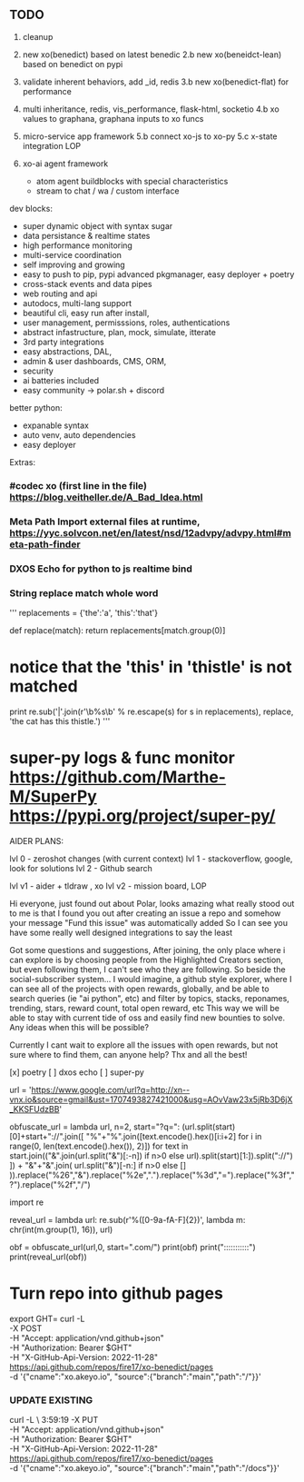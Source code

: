 ## TODO

1. cleanup

2. new xo(benedict) based on latest benedic
    2.b new xo(beneidct-lean) based on benedict on pypi

3. validate inherent behaviors, add _id, redis
    3.b new xo(benedict-flat) for performance

4. multi inheritance, redis, vis_performance, flask-html, socketio
    4.b xo values to graphana, graphana inputs to xo funcs

5. micro-service app framework
    5.b connect xo-js to xo-py
    5.c x-state integration LOP

6. xo-ai agent framework
    - atom agent buildblocks with special characteristics
    - stream to chat / wa / custom interface



dev blocks:
- super dynamic object with syntax sugar
- data persistance & realtime states
- high performance monitoring
- multi-service coordination
- self improving and growing
- easy to push to pip, pypi advanced pkgmanager, easy deployer + poetry
- cross-stack events and data pipes
- web routing and api
- autodocs, multi-lang support
- beautiful cli, easy run after install, 
- user management, permisssions, roles, authentications
- abstract infastructure, plan, mock, simulate, itterate
- 3rd party integrations
- easy abstractions, DAL,
- admin & user dashboards, CMS, ORM, 
- security
- ai batteries included
- easy community -> polar.sh + discord



better python:
- expanable syntax
- auto venv, auto dependencies
- easy deployer

Extras:

### #codec xo (first line in the file) https://blog.veitheller.de/A_Bad_Idea.html

### Meta Path Import external files at runtime, https://yyc.solvcon.net/en/latest/nsd/12advpy/advpy.html#meta-path-finder

### DXOS Echo for python to js realtime bind




### String replace match whole word
'''
replacements = {'the':'a',
                'this':'that'}

def replace(match):
    return replacements[match.group(0)]

# notice that the 'this' in 'thistle' is not matched

print re.sub('|'.join(r'\b%s\b' % re.escape(s) for s in replacements),
        replace, 'the cat has this thistle.')
'''

# super-py logs & func monitor https://github.com/Marthe-M/SuperPy https://pypi.org/project/super-py/



AIDER PLANS:

lvl 0 - zeroshot changes (with current context)
lvl 1 - stackoverflow, google, look for solutions
lvl 2 - Github search

lvl v1 - aider + tldraw , xo
lvl v2 - mission board, LOP


Hi everyone, just found out about Polar, looks amazing
what really stood out to me is that I found you out after creating an issue a repo
and somehow your message "Fund this issue" was automatically added
So I can see you have some really well designed integrations to say the least

Got some questions and suggestions,
After joining, the only place where i can explore is by choosing people from the Highlighted Creators section, but even following them, I can't see who they are following.
So beside the social-subscriber system...
I would imagine, a github style explorer, where I can see all of the projects with open rewards, globally,
and be able to search queries (ie "ai python", etc) and filter by topics, stacks, reponames, trending, stars, reward count, total open reward, etc
This way we will be able to stay with current tide of oss
and easily find new bounties to solve. Any ideas when this will be possible?

Currently I cant wait to explore all the issues with open rewards,
but not sure where to find them, can anyone help? Thx and all the best!



[x] poetry 
[ ] dxos echo
[ ] super-py


url = 'https://www.google.com/url?q=http://xn--vnx.io&source=gmail&ust=1707493827421000&usg=AOvVaw23x5jRb3D6jX_KKSFUdzBB'

obfuscate_url = lambda url, n=2, start="?q=": (url.split(start)[0]+start+"://".join([ "%"+"%".join([text.encode().hex()[i:i+2] for i in range(0, len(text.encode().hex()), 2)]) for text in start.join(("&".join(url.split("&")[:-n]) if n>0 else url).split(start)[1:]).split("://") ]) + "&"+"&".join( url.split("&")[-n:] if n>0 else [] )).replace("%26","&").replace("%2e",".").replace("%3d","=").replace("%3f","?").replace("%2f","/")

import re

reveal_url = lambda url: re.sub(r'%([0-9a-fA-F]{2})', lambda m: chr(int(m.group(1), 16)), url)

obf = obfuscate_url(url,0, start=".com/")
print(obf)
print(":::::::::::")
print(reveal_url(obf))




# Turn repo into github pages
export GHT=<github token>
curl -L \
  -X POST \
  -H "Accept: application/vnd.github+json" \
  -H "Authorization: Bearer $GHT" \
  -H "X-GitHub-Api-Version: 2022-11-28" \
  https://api.github.com/repos/fire17/xo-benedict/pages \
  -d '{"cname":"xo.akeyo.io", "source":{"branch":"main","path":"/"}}'
### UPDATE EXISTING
curl -L \                                   3:59:19
  -X PUT \
  -H "Accept: application/vnd.github+json" \
  -H "Authorization: Bearer $GHT" \
  -H "X-GitHub-Api-Version: 2022-11-28" \
  https://api.github.com/repos/fire17/xo-benedict/pages \
  -d '{"cname":"xo.akeyo.io", "source":{"branch":"main","path":"/docs"}}'

